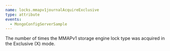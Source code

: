 ```yaml
---
name: locks.mmapv1journalAcquireExclusive
type: attribute
events:
  - MongoConfigServerSample
---
```


The number of times the MMAPv1 storage engine lock type was acquired in the Exclusive (X) mode.